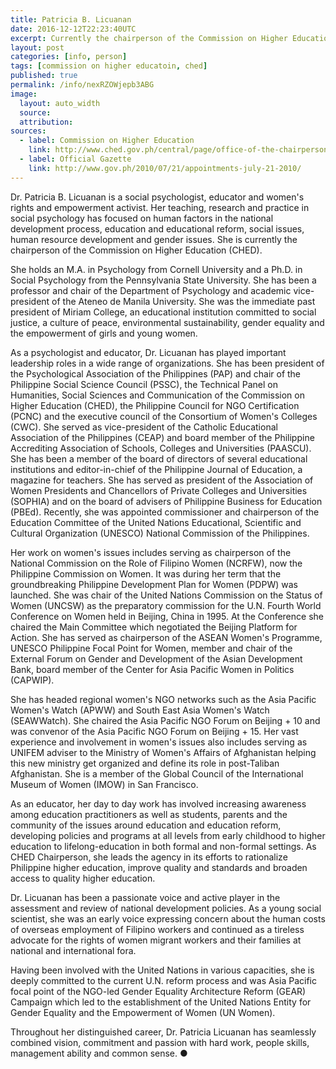 ```yaml
---
title: Patricia B. Licuanan
date: 2016-12-12T22:23:40UTC
excerpt: Currently the chairperson of the Commission on Higher Education who was appointed by former president Benigno S. Aquino III on 21 July 2010 and was reappointed in 2014. She will end her term in 2018.
layout: post
categories: [info, person]
tags: [commission on higher educatoin, ched]
published: true
permalink: /info/nexRZOWjepb3ABG
image:
  layout: auto_width
  source: 
  attribution: 
sources:
  - label: Commission on Higher Education
    link: http://www.ched.gov.ph/central/page/office-of-the-chairperson-and-commissioners
  - label: Official Gazette 
    link: http://www.gov.ph/2010/07/21/appointments-july-21-2010/
---
```


Dr. Patricia B. Licuanan is a social psychologist, educator and women's rights and empowerment activist. Her teaching, research and practice in social psychology has focused on human factors in the national development process, education and educational reform, social issues, human resource development and gender issues. She is currently the chairperson of the Commission on Higher Education (CHED).

She holds an M.A. in Psychology from Cornell University and a Ph.D. in Social Psychology from the Pennsylvania State University. She has been a professor and chair of the Department of Psychology and academic vice-president of the Ateneo de Manila University. She was the immediate past president of Miriam College, an educational institution committed to social justice, a culture of peace, environmental sustainability, gender equality and the empowerment of girls and young women.

As a psychologist and educator, Dr. Licuanan has played important leadership roles in a wide range of organizations. She has been president of the Psychological Association of the Philippines (PAP) and chair of the Philippine Social Science Council (PSSC), the Technical Panel on Humanities, Social Sciences and Communication of the Commission on Higher Education (CHED), the Philippine Council for NGO Certification (PCNC) and the executive council of the Consortium of Women's Colleges (CWC). She served as vice-president of the Catholic Educational Association of the Philippines (CEAP) and board member of the Philippine Accrediting Association of Schools, Colleges and Universities (PAASCU). She has been a member of the board of directors of several educational institutions and editor-in-chief of the Philippine Journal of Education, a magazine for teachers. She has served as president of the Association of Women Presidents and Chancellors of Private Colleges and Universities (SOPHIA) and on the board of advisers of Philippine Business for Education (PBEd). Recently, she was appointed commissioner and chairperson of the Education Committee of the United Nations Educational, Scientific and Cultural Organization (UNESCO) National Commission of the Philippines.

Her work on women's issues includes serving as chairperson of the National Commission on the Role of Filipino Women (NCRFW), now the Philippine Commission on Women. It was during her term that the groundbreaking Philippine Development Plan for Women (PDPW) was launched. She was chair of the United Nations Commission on the Status of Women (UNCSW) as the preparatory commission for the U.N. Fourth World Conference on Women held in Beijing, China in 1995. At the Conference she chaired the Main Committee which negotiated the Beijing Platform for Action. She has served as chairperson of the ASEAN Women's Programme, UNESCO Philippine Focal Point for Women, member and chair of the External Forum on Gender and Development of the Asian Development Bank, board member of the Center for Asia Pacific Women in Politics (CAPWIP).

She has headed regional women's NGO networks such as the Asia Pacific Women's Watch (APWW) and South East Asia Women's Watch (SEAWWatch). She chaired the Asia Pacific NGO Forum on Beijing + 10 and was convenor of the Asia Pacific NGO Forum on Beijing + 15. Her vast experience and involvement in women's issues also includes serving as UNIFEM adviser to the Ministry of Women's Affairs of Afghanistan helping this new ministry get organized and define its role in post-Taliban Afghanistan. She is a member of the Global Council of the International Museum of Women (IMOW) in San Francisco.

As an educator, her day to day work has involved increasing awareness among education practitioners as well as students, parents and the community of the issues around education and education reform, developing policies and programs at all levels from early childhood to higher education to lifelong-education in both formal and non-formal settings. As CHED Chairperson, she leads the agency in its efforts to rationalize Philippine higher education, improve quality and standards and broaden access to quality higher education.

Dr. Licuanan has been a passionate voice and active player in the assessment and review of national development policies. As a young social scientist, she was an early voice expressing concern about the human costs of overseas employment of Filipino workers and continued as a tireless advocate for the rights of women migrant workers and their families at national and international fora.

Having been involved with the United Nations in various capacities, she is deeply committed to the current U.N. reform process and was Asia Pacific focal point of the NGO-led Gender Equality Architecture Reform (GEAR) Campaign which led to the establishment of the United Nations Entity for Gender Equality and the Empowerment of Women (UN Women).

Throughout her distinguished career, Dr. Patricia Licuanan has seamlessly combined vision, commitment and passion with hard work, people skills, management ability and common sense.
&#x25cf;
